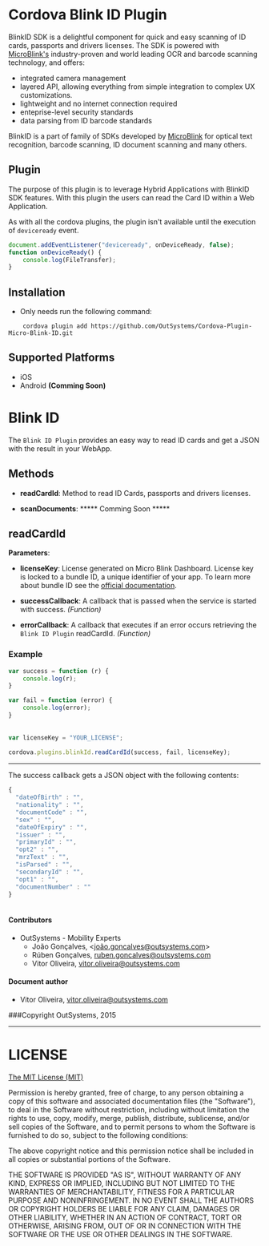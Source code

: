 # Cordova Blink ID Plugin

BlinkID SDK is a delightful component for quick and easy scanning of ID cards, passports and drivers licenses.
 The SDK is powered with [MicroBlink's](http://www.microblink.com) industry-proven and world leading OCR and barcode scanning technology, and offers:

- integrated camera management
- layered API, allowing everything from simple integration to complex UX customizations.
- lightweight and no internet connection required
- enteprise-level security standards
- data parsing from ID barcode standards

BlinkID is a part of family of SDKs developed by [MicroBlink](http://www.microblink.com) for optical text recognition, barcode scanning, ID document scanning and many others.

## Plugin

The purpose of this plugin is to leverage Hybrid Applications with BlinkID SDK features. With this plugin the users can read the Card ID within a Web Application.

As with all the cordova plugins, the plugin isn't available until the execution of `deviceready` event.

```javascript
document.addEventListener("deviceready", onDeviceReady, false);
function onDeviceReady() {
    console.log(FileTransfer);
}
```

## Installation
- Only needs run the following command:

```shell
    cordova plugin add https://github.com/OutSystems/Cordova-Plugin-Micro-Blink-ID.git
``` 

## Supported Platforms

- iOS
- Android **(Comming Soon)**


# Blink ID

The `Blink ID Plugin` provides an easy way to read ID cards and get a JSON with the result in your WebApp.

## Methods

- __readCardId__: Method to read ID Cards, passports and drivers licenses.

- __scanDocuments__: ***** Comming Soon *****


## readCardId

__Parameters__:

- __licenseKey__: License generated on Micro Blink Dashboard. License key is locked to a bundle ID, a unique identifier of your app.
To learn more about bundle ID see the [official documentation](https://developer.apple.com/library/ios/documentation/IDEs/Conceptual/AppDistributionGuide/ConfiguringYourApp/ConfiguringYourApp.html).

- __successCallback__: A callback that is passed when the service is started with success. _(Function)_

- __errorCallback__: A callback that executes if an error occurs retrieving the `Blink ID Plugin` readCardId. _(Function)_

### Example

```javascript
var success = function (r) {
    console.log(r);
}

var fail = function (error) {
    console.log(error);
}
    
    
var licenseKey = "YOUR_LICENSE";
    
cordova.plugins.blinkId.readCardId(success, fail, licenseKey);

```
---

The success callback gets a JSON object with the following contents:
```javascript
{
  "dateOfBirth" : "",
  "nationality" : "",
  "documentCode" : "",
  "sex" : "",
  "dateOfExpiry" : "",
  "issuer" : "",
  "primaryId" : "",
  "opt2" : "",
  "mrzText" : "",
  "isParsed" : "",
  "secondaryId" : "",
  "opt1" : "",
  "documentNumber" : ""
}
 
```


#### Contributors
- OutSystems - Mobility Experts
    - João Gonçalves, <joão.goncalves@outsystems.com>
    - Rúben Gonçalves, <ruben.goncalves@outsystems.com>
    - Vitor Oliveira, <vitor.oliveira@outsystems.com>

#### Document author
- Vitor Oliveira, <vitor.oliveira@outsystems.com>

###Copyright OutSystems, 2015

---

LICENSE
=======


[The MIT License (MIT)](http://www.opensource.org/licenses/mit-license.html)

Permission is hereby granted, free of charge, to any person obtaining a copy
of this software and associated documentation files (the "Software"), to deal
in the Software without restriction, including without limitation the rights
to use, copy, modify, merge, publish, distribute, sublicense, and/or sell
copies of the Software, and to permit persons to whom the Software is
furnished to do so, subject to the following conditions:

The above copyright notice and this permission notice shall be included in
all copies or substantial portions of the Software.

THE SOFTWARE IS PROVIDED "AS IS", WITHOUT WARRANTY OF ANY KIND, EXPRESS OR
IMPLIED, INCLUDING BUT NOT LIMITED TO THE WARRANTIES OF MERCHANTABILITY,
FITNESS FOR A PARTICULAR PURPOSE AND NONINFRINGEMENT. IN NO EVENT SHALL THE
AUTHORS OR COPYRIGHT HOLDERS BE LIABLE FOR ANY CLAIM, DAMAGES OR OTHER
LIABILITY, WHETHER IN AN ACTION OF CONTRACT, TORT OR OTHERWISE, ARISING FROM,
OUT OF OR IN CONNECTION WITH THE SOFTWARE OR THE USE OR OTHER DEALINGS IN
THE SOFTWARE.